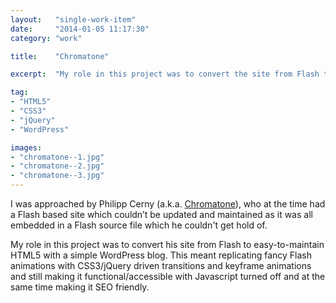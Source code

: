```yaml
---
layout:   "single-work-item"
date:     "2014-01-05 11:17:30"
category: "work"

title:    "Chromatone"

excerpt:  "My role in this project was to convert the site from Flash to easy-to-maintain HTML5 with a simple WordPress blog. This meant replicating fancy Flash animations with CSS3/jQuery driven transitions and keyframe animations and still making it functional/accessible with Javascript turned off and at the same time making it SEO friendly."

tag:
- "HTML5"
- "CSS3"
- "jQuery"
- "WordPress"

images:
- "chromatone--1.jpg"
- "chromatone--2.jpg"
- "chromatone--3.jpg"
---
```


I was approached by Philipp Cerny (a.k.a. [Chromatone](http://youtube.com/watch?v=2fBZ4Czfm4o)), who at the time had a Flash based site which couldn’t be updated and maintained as it was all embedded in a Flash source file which he couldn't get hold of.

My role in this project was to convert his site from Flash to easy-to-maintain HTML5 with a simple WordPress blog. This meant replicating fancy Flash animations with CSS3/jQuery driven transitions and keyframe animations and still making it functional/accessible with Javascript turned off and at the same time making it SEO friendly.